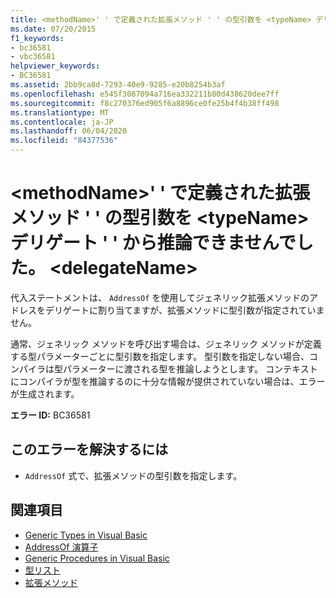 ```yaml
---
title: <methodName>' ' で定義された拡張メソッド ' ' の型引数を <typeName> デリゲート ' ' から推論できませんでした。 <delegateName>
ms.date: 07/20/2015
f1_keywords:
- bc36581
- vbc36581
helpviewer_keywords:
- BC36581
ms.assetid: 2bb9ca8d-7293-40e9-9285-e20b8254b3af
ms.openlocfilehash: e545f3087094a716ea332211b80d438620dee7ff
ms.sourcegitcommit: f8c270376ed905f6a8896ce0fe25b4f4b38ff498
ms.translationtype: MT
ms.contentlocale: ja-JP
ms.lasthandoff: 06/04/2020
ms.locfileid: "84377536"
---
```

# <a name="type-arguments-for-extension-method-methodname-defined-in-typename-could-not-be-inferred-from-the-delegate-delegatename"></a>\<methodName>' ' で定義された拡張メソッド ' ' の型引数を \<typeName> デリゲート ' ' から推論できませんでした。 \<delegateName>

代入ステートメントは、 `AddressOf` を使用してジェネリック拡張メソッドのアドレスをデリゲートに割り当てますが、拡張メソッドに型引数が指定されていません。

通常、ジェネリック メソッドを呼び出す場合は、ジェネリック メソッドが定義する型パラメーターごとに型引数を指定します。 型引数を指定しない場合、コンパイラは型パラメーターに渡される型を推論しようとします。 コンテキストにコンパイラが型を推論するのに十分な情報が提供されていない場合は、エラーが生成されます。

**エラー ID:** BC36581

## <a name="to-correct-this-error"></a>このエラーを解決するには

- `AddressOf` 式で、拡張メソッドの型引数を指定します。

## <a name="see-also"></a>関連項目

- [Generic Types in Visual Basic](../programming-guide/language-features/data-types/generic-types.md)
- [AddressOf 演算子](../language-reference/operators/addressof-operator.md)
- [Generic Procedures in Visual Basic](../programming-guide/language-features/data-types/generic-procedures.md)
- [型リスト](../language-reference/statements/type-list.md)
- [拡張メソッド](../programming-guide/language-features/procedures/extension-methods.md)
